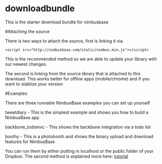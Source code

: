 downloadbundle
==============

This is the starter download bundle for nimbusbase

#Attaching the source

There is two ways to attach the source, first is linking it via

	<script src="http://nimbusbase.com/static/nimbus.min.js"></script>

This is the recommended method so we are able to update your library with our newest changes.

The second is linking from the source library that is attached to this download. This works better for offline apps (mobile/chrome) and if you want to stablize your version

#Examples

There are three runnable NimbusBase examples you can set up yourself

tweetdiary - This is the simplest example and shows you how to build a NimbusBase app

backbone_todomvc - This shows the backbone integration via a todo list

boothy - This is a photobooth and shows the binary upload and download features for NimbusBase

You can run them by either putting in localhost or the public folder of your Dropbox. The second method is explained more here: <a href="http://nimbusbase.com/tutorial2.html">tutorial</a>
